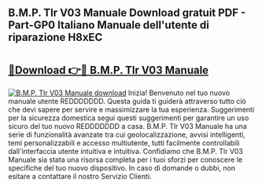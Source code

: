## B.M.P. Tlr V03 Manuale Download gratuit PDF - Part-GP0 Italiano Manuale dell'utente di riparazione H8xEC

# <h2><a href="http://dfa1dh.blite.top/?on=B.M.P.+Tlr+V03+Manuale">🔗Download 👉🔴 B.M.P. Tlr V03 Manuale</a></h2>

[![B.M.P. Tlr V03 Manuale download](https://i.imgur.com/lujVjoI.png)](http://dfa1dh.blite.top/?on=B.M.P.+Tlr+V03+Manuale)
Inizia! Benvenuto nel tuo nuovo manuale utente REDDDDDDD. Questa guida ti guiderà attraverso tutto ciò che devi sapere per servire e massimizzare la tua esperienza. Suggerimenti per la sicurezza domestica segui questi suggerimenti per garantire un uso sicuro del tuo nuovo REDDDDDDD a casa. B.M.P. Tlr V03 Manuale ha una serie di funzionalità avanzate tra cui geolocalizzazione, avvisi intelligenti, temi personalizzabili e accesso multiutente, tutti facilmente controllabili dall'interfaccia utente intuitiva e intuitiva. Confidiamo che B.M.P. Tlr V03 Manuale sia stata una risorsa completa per i tuoi sforzi per conoscere le specifiche del tuo nuovo dispositivo. In caso di domande o dubbi, non esitare a contattare il nostro Servizio Clienti.
